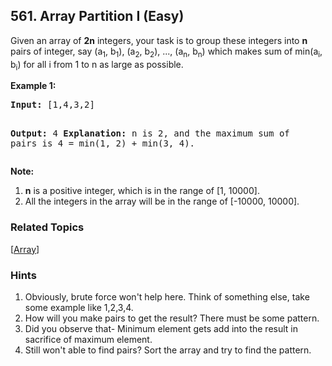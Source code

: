 <!--|This file generated by command(leetcode description); DO NOT EDIT.    |-->
<!--+----------------------------------------------------------------------+-->
<!--|@author    Openset <openset.wang@gmail.com>                           |-->
<!--|@link      https://github.com/openset                                 |-->
<!--|@home      https://github.com/openset/leetcode                        |-->
<!--+----------------------------------------------------------------------+-->

## 561. Array Partition I (Easy)

<p>
Given an array of <b>2n</b> integers, your task is to group these integers into <b>n</b> pairs of integer, say (a<sub>1</sub>, b<sub>1</sub>), (a<sub>2</sub>, b<sub>2</sub>), ..., (a<sub>n</sub>, b<sub>n</sub>) which makes sum of min(a<sub>i</sub>, b<sub>i</sub>) for all i from 1 to n as large as possible.
</p>

<p><b>Example 1:</b><br />
<pre>
<b>Input:</b> [1,4,3,2]

<b>Output:</b> 4
<b>Explanation:</b> n is 2, and the maximum sum of pairs is 4 = min(1, 2) + min(3, 4).
</pre>
</p>

<p><b>Note:</b><br>
<ol>
<li><b>n</b> is a positive integer, which is in the range of [1, 10000].</li>
<li>All the integers in the array will be in the range of [-10000, 10000].</li>
</ol>
</p>

### Related Topics
[[Array](https://github.com/openset/leetcode/tree/master/tag/array/README.md)] 
### Hints
  1. Obviously, brute force won't help here. Think of something else, take some example like 1,2,3,4.
  1. How will you make pairs to get the result? There must be some pattern.
  1. Did you observe that- Minimum element gets add into the result in sacrifice of maximum element.
  1. Still won't able to find pairs? Sort the array and try to find the pattern.
